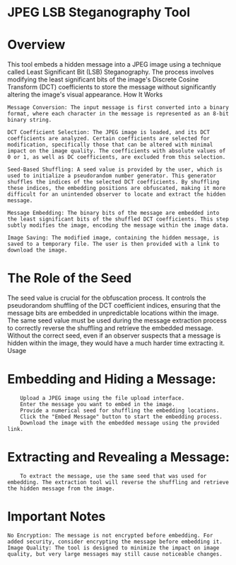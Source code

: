# JPEG LSB Steganography Tool

# Overview

This tool embeds a hidden message into a JPEG image using a technique called Least Significant Bit (LSB) Steganography. The process involves modifying the least significant bits of the image's Discrete Cosine Transform (DCT) coefficients to store the message without significantly altering the image's visual appearance.
How It Works

    Message Conversion: The input message is first converted into a binary format, where each character in the message is represented as an 8-bit binary string.

    DCT Coefficient Selection: The JPEG image is loaded, and its DCT coefficients are analyzed. Certain coefficients are selected for modification, specifically those that can be altered with minimal impact on the image quality. The coefficients with absolute values of 0 or 1, as well as DC coefficients, are excluded from this selection.

    Seed-Based Shuffling: A seed value is provided by the user, which is used to initialize a pseudorandom number generator. This generator shuffles the indices of the selected DCT coefficients. By shuffling these indices, the embedding positions are obfuscated, making it more difficult for an unintended observer to locate and extract the hidden message.

    Message Embedding: The binary bits of the message are embedded into the least significant bits of the shuffled DCT coefficients. This step subtly modifies the image, encoding the message within the image data.

    Image Saving: The modified image, containing the hidden message, is saved to a temporary file. The user is then provided with a link to download the image.

# The Role of the Seed

The seed value is crucial for the obfuscation process. It controls the pseudorandom shuffling of the DCT coefficient indices, ensuring that the message bits are embedded in unpredictable locations within the image. The same seed value must be used during the message extraction process to correctly reverse the shuffling and retrieve the embedded message. Without the correct seed, even if an observer suspects that a message is hidden within the image, they would have a much harder time extracting it.
Usage

#    Embedding and Hiding a Message:
        Upload a JPEG image using the file upload interface.
        Enter the message you want to embed in the image.
        Provide a numerical seed for shuffling the embedding locations.
        Click the "Embed Message" button to start the embedding process.
        Download the image with the embedded message using the provided link.

#    Extracting and Revealing a Message:
        To extract the message, use the same seed that was used for embedding. The extraction tool will reverse the shuffling and retrieve the hidden message from the image.

# Important Notes

    No Encryption: The message is not encrypted before embedding. For added security, consider encrypting the message before embedding it.
    Image Quality: The tool is designed to minimize the impact on image quality, but very large messages may still cause noticeable changes.
